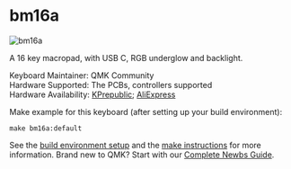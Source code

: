 # bm16a

![bm16a](https://ae01.alicdn.com/kf/HTB1RRRQaZfrK1RjSszcq6xGGFXaY.jpg)

A 16 key macropad, with USB C, RGB underglow and backlight.

Keyboard Maintainer: QMK Community  
Hardware Supported: The PCBs, controllers supported  
Hardware Availability: [KPrepublic](https://kprepublic.com/products/bm16a-16-keys-custom-mechanical-keyboard-pcb-plate-programmed-numpad-layouts-qmk-firmware-with-rgb-bottom-underglow-alps-mx); [AliExpress](https://www.aliexpress.com/store/product/bm16a-16-keys-Custom-Mechanical-Keyboard-PCB-plate-programmed-numpad-layouts-qmk-firmware-with-rgb-bottom/3034003_32970629907.html)

Make example for this keyboard (after setting up your build environment):

    make bm16a:default

See the [build environment setup](https://docs.qmk.fm/#/getting_started_build_tools) and the [make instructions](https://docs.qmk.fm/#/getting_started_make_guide) for more information. Brand new to QMK? Start with our [Complete Newbs Guide](https://docs.qmk.fm/#/newbs).
